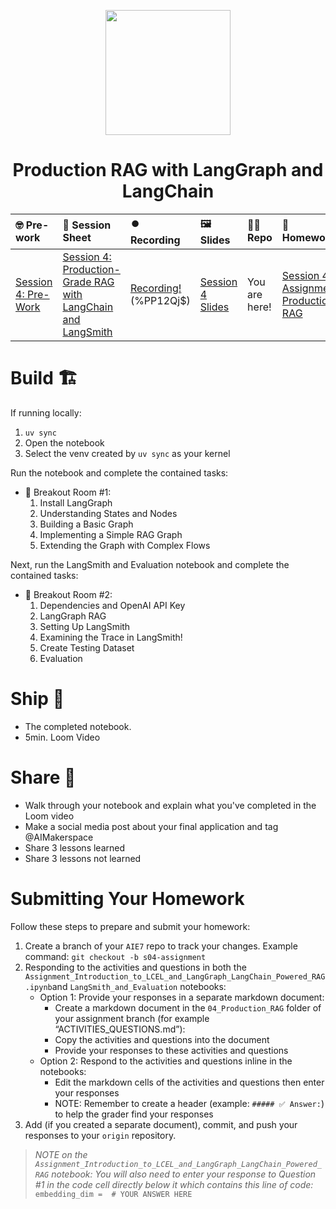 <p align = "center" draggable=”false” ><img src="https://github.com/AI-Maker-Space/LLM-Dev-101/assets/37101144/d1343317-fa2f-41e1-8af1-1dbb18399719" 
     width="200px"
     height="auto"/>
</p>

## <h1 align="center" id="heading">Production RAG with LangGraph and LangChain</h1>

| 🤓 Pre-work | 📰 Session Sheet | ⏺️ Recording     | 🖼️ Slides        | 👨‍💻 Repo         | 📝 Homework      | 📁 Feedback       |
|:-----------------|:-----------------|:-----------------|:-----------------|:-----------------|:-----------------|:-----------------|
| [Session 4: Pre-Work](https://www.notion.so/Session-4-Production-Grade-RAG-with-LangChain-224cd547af3d8092a8a8faa917b5417b?source=copy_link#224cd547af3d8079a747e295b73cbcdd)| [Session 4: Production-Grade RAG with LangChain and LangSmith](https://www.notion.so/Session-4-Production-Grade-RAG-with-LangChain-and-LangSmith-224cd547af3d8092a8a8faa917b5417b) | [Recording!](https://us02web.zoom.us/rec/share/ZVh_CHPQnhYd-kYEwyMF2wG-QHDTPku8cQiGV752YtCFXine2KhtbvDLszMqDPBv.z_vdYbqqEuMhHOH5)  (%PP12Qj$) | [Session 4 Slides](https://www.canva.com/design/DAGkR5kF6Hk/AUdlJOngdbF-ETsp67TdQA/edit?utm_content=DAGkR5kF6Hk&utm_campaign=designshare&utm_medium=link2&utm_source=sharebutton) | You are here! | [Session 4 Assignment: Production RAG](https://forms.gle/wdKASjYbDRrsht3N8) | [AIE7 Feedback 7/3](https://forms.gle/YSgU6V9GqBhWXLXw8)


# Build 🏗️

If running locally:

1. `uv sync`
2. Open the notebook
3. Select the venv created by `uv sync` as your kernel

Run the notebook and complete the contained tasks:

- 🤝 Breakout Room #1:
    1. Install LangGraph
    2. Understanding States and Nodes
    3. Building a Basic Graph
    4. Implementing a Simple RAG Graph
    5. Extending the Graph with Complex Flows

Next, run the LangSmith and Evaluation notebook and complete the contained tasks:

- 🤝 Breakout Room #2:
    1. Dependencies and OpenAI API Key
    2. LangGraph RAG
    3. Setting Up LangSmith
    4. Examining the Trace in LangSmith!
    5. Create Testing Dataset
    6. Evaluation

# Ship 🚢

- The completed notebook. 
- 5min. Loom Video

# Share 🚀
- Walk through your notebook and explain what you've completed in the Loom video
- Make a social media post about your final application and tag @AIMakerspace
- Share 3 lessons learned
- Share 3 lessons not learned

# Submitting Your Homework

Follow these steps to prepare and submit your homework:
1. Create a branch of your `AIE7` repo to track your changes. Example command: `git checkout -b s04-assignment`
2. Responding to the activities and questions in both the `Assignment_Introduction_to_LCEL_and_LangGraph_LangChain_Powered_RAG.ipynb`and `LangSmith_and_Evaluation` notebooks:
    + Option 1: Provide your responses in a separate markdown document:
      + Create a markdown document in the `04_Production_RAG` folder of your assignment branch (for example “ACTIVITIES_QUESTIONS.md”):
      + Copy the activities and questions into the document
      + Provide your responses to these activities and questions
    + Option 2: Respond to the activities and questions inline in the notebooks:
      + Edit the markdown cells of the activities and questions then enter your responses
      + NOTE: Remember to create a header (example: `##### ✅ Answer:`) to help the grader find your responses
3. Add (if you created a separate document), commit, and push your responses to your `origin` repository.

> _NOTE on the `Assignment_Introduction_to_LCEL_and_LangGraph_LangChain_Powered_RAG` notebook: You will also need to enter your response to Question #1 in the code cell directly below it which contains this line of code:_
    ```
    embedding_dim =  # YOUR ANSWER HERE
    ```
